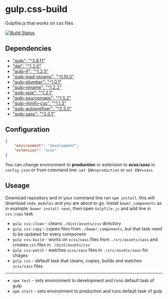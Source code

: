 # gulp.css-build
Gulpfile.js that works on css files

[![Build Status](https://semaphoreci.com/api/v1/projects/0f614987-2cbb-4c62-af30-ef6bf0b3978b/444278/shields_badge.svg)](https://semaphoreci.com/zgabievi/gulp-css-build)

## Dependencies
- ["gulp": "^3.8.11"](https://npmjs.org/package/gulp/)
- ["del": "^1.2.0"](https://www.npmjs.com/package/del/)
- ["gulp-if": "^1.2.5"](https://www.npmjs.com/package/gulp-if/)
- ["gulp-load-plugins": "^0.10.0"](https://www.npmjs.com/package/gulp-load-plugins/)
- ["gulp-plumber": "^1.0.1"](https://www.npmjs.com/package/gulp-plumber/)
- ["gulp-rename": "^1.2.2"](https://www.npmjs.com/package/gulp-rename/)
- ["gulp-size": "^1.2.1"](https://www.npmjs.com/package/gulp-size/)
- ["gulp-sourcemaps": "^1.5.2"](https://www.npmjs.com/package/gulp-sourcemaps/)
- ["gulp-minify-css": "^1.1.3"](https://www.npmjs.com/package/gulp-minify-css/)
- ["gulp-autoprefixer": "^2.3.0"](https://www.npmjs.com/package/gulp-autoprefixer/)
- ["gulp-sass": "^2.0.1"](https://www.npmjs.com/package/gulp-sass/)

## Configuration
```json
{
	"environment": "development",
	"extension": "scss"
}
```

You can change environment to **production** or extension to **scss**/**sass** in `config.json` or from command line: `set ENV=production` or `set ENV=sass`

## Useage
Download repository and in your command line run `npm install`, this will download `node_modules` and you are about to go.
Install `bower_components` as in example: `bower install neat`, then open `Gulpfile.js` and add line in `css:copy` task.

- `gulp css:clean` - cleans `./dist/assets/css` directory
- `gulp css:copy` - copies files from `./bower_components`, but that task need to be updated for every component
- `gulp css:build` - works on `scss/sass` files from `./src/assets/sass` and creates `css` files in `./dist/assets/css`
- `gulp css:watch` - watches `scss/sass` files in `./src/assets/sass` for chages
- `gulp css` - default task that cleans, copies, builds and watches `scss/sass` files

---

- `npm test` - sets environment to development and runs default task of gulp
- `npm start` - sets environment to production and runs default task of gulp

